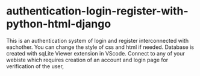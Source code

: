 # authentication-login-register-with-python-html-django
This is an authentication system of login and register interconnected with eachother. You can change the style of css and html if needed. Database is created with sqLite Viewer extension in VScode. Connect to any of your webiste which requires creation of an account and login page for verification of the user,
